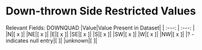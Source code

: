 



# Down-thrown Side Restricted Values
  
Relevant Fields: DOWNQUAD
|Value|Value Present in Dataset|
| :---: | :---: |
|N|[ x ]|
|NE|[ x ]|
|E|[ x ]|
|SE|[ x ]|
|S|[ x ]|
|SW|[ x ]|
|W|[ x ]|
|NW|[ x ]|
|? - indicates null entry|[  ]|
|unknown|[  ]|
